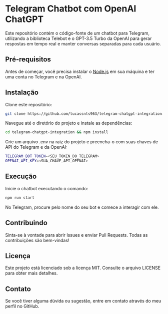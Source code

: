 # Telegram Chatbot com OpenAI ChatGPT

Este repositório contém o código-fonte de um chatbot para Telegram, utilizando a biblioteca Telebot e o GPT-3.5 Turbo da OpenAI para gerar respostas em tempo real e manter conversas separadas para cada usuário.

## Pré-requisitos

Antes de começar, você precisa instalar o [Node.js](https://nodejs.org/) em sua máquina e ter uma conta no Telegram e na OpenAI.

## Instalação

Clone este repositório:

```bash
git clone https://github.com/lucassnts963/telegram-chatgpt-integration.git
```

Navegue até o diretório do projeto e instale as dependências:

```bash
cd telegram-chatgpt-integration && npm install
```

Crie um arquivo .env na raiz do projeto e preencha-o com suas chaves de API do Telegram e da OpenAI:

```bash
TELEGRAM_BOT_TOKEN=<SEU_TOKEN_DO_TELEGRAM>
OPENAI_API_KEY=<SUA_CHAVE_API_OPENAI>
```

## Execução

Inicie o chatbot executando o comando:

```bash
npm run start
```

No Telegram, procure pelo nome do seu bot e comece a interagir com ele.

## Contribuindo

Sinta-se à vontade para abrir Issues e enviar Pull Requests. Todas as contribuições são bem-vindas!

## Licença

Este projeto está licenciado sob a licença MIT. Consulte o arquivo LICENSE para obter mais detalhes.

## Contato

Se você tiver alguma dúvida ou sugestão, entre em contato através do meu perfil no GitHub.

